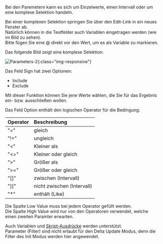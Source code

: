 Bei den Paremetern kann es sich um Einzelwerte, einen Intervall oder um eine komplexe Selektion handeln. 

Bei einer komplexen Selektion springen Sie über den Edit-Link in ein neues Fenster ab.<br> 
Natürlich können in die Textfelder auch Variablen eingetragen werden (wie im Bild zu sehen).<br>
Bitte fügen Sie eine @ direkt vor den Wert, um es als Variable zu markieren.

Das folgende Bild zeigt eine komplexe Selektion:

![Parameters-2](/img/content/Parameters-2.png){:class="img-responsive"}

Das Feld Sign hat zwei Optionen: 
- Include 
- Exclude 

Mit dieser Funktion können Sie jene Werte wählen, die Sie für das Ergebnis ein- bzw. ausschließen wollen. 

Das Feld Option enthält den logischen Operator für die Bedingung: <br>

|Operator|Beschreibung|
|:----|:----|
|"=" | gleich |
|"!="| ungleich |
| "<" | Kleiner als |
|"<=" |Kleiner oder gleich |
|">"| Größer als |
|">=" |Größer oder gleich |
|"[]"| zwischen (Intervall) |
|"][" | nicht zwischen (Intervall) |
|"*" | enthält (Like)|

Die Spalte Low Value muss bei jedem Operator gefüllt werden.<br>
Die Spalte High Value wird nur von den Operatoren verwendet, welche einen zweiten Paramter erwarten. 


Auch Variablen und [Skript-Ausdrücke](../fortgeschrittene-techniken/script-ausdruecke) werden unterstützt.<br>
Parameter (Filter) sind nicht erlaubt für den Delta Update Modus, denn die Filter des Init Modus werden hier angewendet. 
